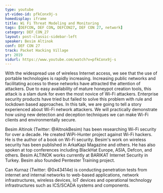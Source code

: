 ```yaml
---
type: youtube
yt-video-id: pfkConx9j-s
homedisplay: iframe
title: Wi Fi Threat Modeling and Monitoring
tags: [DEFCON, DEF CON, DEFCON27, DEF CON 27, network]
category: DEF_CON_27
layout: post-classic-sidebar-left
speaker: Besim Altinok
conf: DEF CON 27
track: Packet Hacking Village
yr: 2019
vidurl: https://www.youtube.com/watch?v=pfkConx9j-s
---
```

With the widespread use of wireless Internet access, we see that the use of portable technologies is rapidly increasing. Increasing public networks and facilitating access to these networks have attracted the attention of attackers. Due to easy availability of mature honeypot creation tools, this attack is a slam dunk for even the most novice of Wi-Fi attackers. Enterprise security products have tried but failed to solve this problem with rule and lockdown based approaches. In this talk, we are going to tell a story experienced about Wi-Fi network attackers. We will practically demonstrate how using new detection and deception techniques we can make Wi-Fi clients and environmentally secure.

Besim Altinok (Twitter: @AltnokBesim) has been researching Wi-Fi security for over a decade. He created WiPi-Hunter project against Wi-Fi hackers. He is the author of a book on Wi-Fi security. Besim's work on wireless security has been published in ArkaKapi Magazine and others. He has also spoken at top conferences including BlackHat Europe, ASIA, Defcon, and others. Besim ALTINOK works currently at BARIKAT Internet Security in Turkey. Besim also founded Pentester Training project.

Can Kurnaz (Twitter: @0x43414e) is conducting penetration tests from internet and internal networks to web-based applications, network infrastructures, wireless devices, IoT devices and operational technology infrastructures such as ICS/SCADA systems and components.
